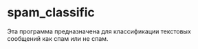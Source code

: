 # spam_classific
Эта программа предназначена для классификации текстовых сообщений как спам или не спам. 
